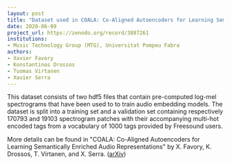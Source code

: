 ```yaml
---
layout: post
title: "Dataset used in COALA: Co-Aligned Autoencoders for Learning Semantically Enriched Audio Representations"
date: 2020-06-09
project_url: https://zenodo.org/record/3887261
institutions:
- Music Technology Group (MTG), Universitat Pompeu Fabra
authors: 
- Xavier Favory
- Konstantinos Drossos
- Tuomas Virtanen
- Xavier Serra
---
```

 
This dataset consists of two hdf5 files that contain pre-computed log-mel spectrograms that have been used to to train audio embedding models. 
The dataset is split into a training set and a validation set containing respectively 170793 and 19103 spectrogram patches with their accompanying multi-hot encoded tags from a vocabulary of 1000 tags provided by Freesound users.

More details can be found in "COALA: Co-Aligned Autoencoders for Learning Semantically Enriched Audio Representations" by X. Favory, K. Drossos, T. Virtanen, and X. Serra. ([arXiv](https://arxiv.org/abs/2006.08386))

